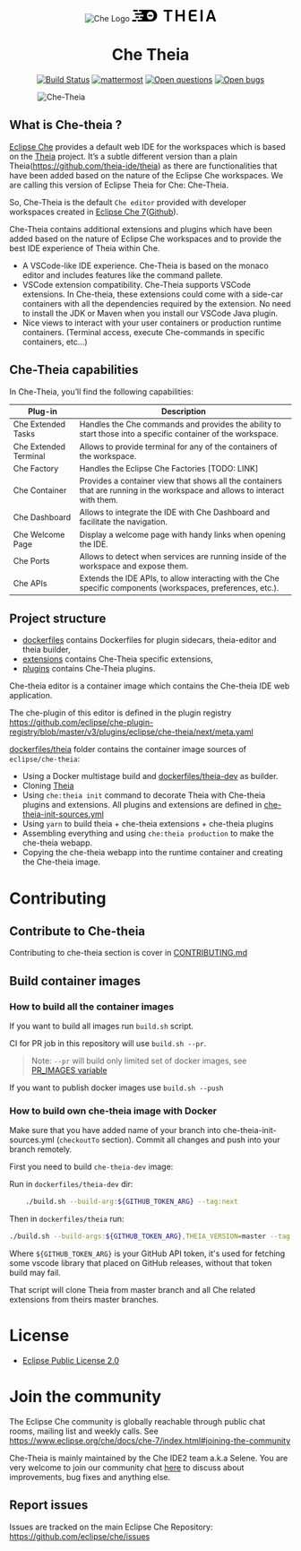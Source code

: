 <br/>
<div id="che-theia-logo" align="center" style="vertical-align: middle">

<img src="https://raw.githubusercontent.com/eclipse/che-theia/master/extensions/eclipse-che-theia-about/src/browser/style/che-logo-light.svg?sanitize=true" alt="Che Logo" width="200" />

<img src="https://raw.githubusercontent.com/theia-ide/theia/master/logo/theia-logo.svg?sanitize=true" alt="Theia Logo" width="150"/>

# Che Theia


</div>

<div id="badges" align="center">

  [![Build Status](https://ci.codenvycorp.com/buildStatus/icon?job=che-theia-master-ci)](https://ci.codenvycorp.com/job/che-theia-master-ci)
  [![mattermost](https://img.shields.io/badge/chat-on%20mattermost-blue.svg)](https://mattermost.eclipse.org/eclipse/channels/eclipse-che-ide2-team)
  [![Open questions](https://img.shields.io/badge/Open-questions-blue.svg?style=flat-curved)](https://github.com/eclipse/che/issues?utf8=%E2%9C%93&q=label%3Aarea%2Ftheia+label%3Akind%2Fquestion+)
  [![Open bugs](https://img.shields.io/badge/Open-bugs-red.svg?style=flat-curved)](https://github.com/eclipse/che/issues?utf8=%E2%9C%93&q=label%3Aarea%2Ftheia+label%3Akind%2Fbug+)

</div>

<div style='margin:0 auto;width:80%;'>

![Che-Theia](https://raw.githubusercontent.com/eclipse/che-theia/master/che-theia-screenshot.png)

</div>

## What is Che-theia ?
[Eclipse Che](https://eclipse.org/che/) provides a default web IDE for the workspaces which is based on the [Theia](https://github.com/theia-ide/theia) project. It’s a subtle different version than a plain  Theia(https://github.com/theia-ide/theia) as there are functionalities that have been added based on the nature of the Eclipse Che workspaces. We are calling this version of Eclipse Theia for Che: Che-Theia.

So, Che-Theia is the default `Che editor` provided with developer workspaces created in [Eclipse Che 7](https://eclipse.org/che/)([Github](https://github.com/eclipse/che)).

Che-Theia contains additional extensions and plugins which have been added based on the nature of Eclipse Che workspaces and to provide the best IDE experience of Theia within Che.
 - A VSCode-like IDE experience. Che-Theia is based on the monaco
   editor and includes features like the command pallete.
 - VSCode extension compatibility. Che-Theia supports VSCode
   extensions. In Che-theia, these extensions could come with a side-car
   containers with all the dependencies required by the extension.
   No need to install the JDK or Maven when you install our VSCode Java plugin.
 - Nice views to interact with your user containers or production runtime containers.
   (Terminal access, execute Che-commands in specific containers, etc...)

## Che-Theia capabilities
In Che-Theia, you’ll find the following capabilities:


| Plug-in               | Description |
|-----------------------|-------------|
| Che Extended Tasks    | Handles the Che commands and provides the ability to start those into a specific container of the workspace. |
| Che Extended Terminal | Allows to provide terminal for any of the containers of the workspace. |
| Che Factory           | Handles the Eclipse Che Factories [TODO: LINK] |
| Che Container         | Provides a container view that shows all the containers that are running in the workspace and allows to interact with them. |
| Che Dashboard         | Allows to integrate the IDE with Che Dashboard and facilitate the navigation. |
| Che Welcome Page      | Display a welcome page with handy links when opening the IDE. |
| Che Ports             | Allows to detect when services are running inside of the workspace and expose them. |
| Che APIs              | Extends the IDE APIs, to allow interacting with the Che specific components (workspaces, preferences, etc.). |



## Project structure

- [dockerfiles](./dockerfiles) contains Dockerfiles for plugin sidecars, theia-editor and theia builder,
- [extensions](./extensions) contains Che-Theia specific extensions,
- [plugins](./plugins) contains Che-Theia plugins.

Che-theia editor is a container image which contains the Che-theia IDE web application.

The che-plugin of this editor is defined in the plugin registry https://github.com/eclipse/che-plugin-registry/blob/master/v3/plugins/eclipse/che-theia/next/meta.yaml

[dockerfiles/theia](./dockerfiles/theia) folder contains the container image sources of `eclipse/che-theia`:
- Using a Docker multistage build and [dockerfiles/theia-dev](./dockerfiles/theia-dev) as builder.
- Cloning [Theia](https://github.com/theia-ide/theia)
- Using `che:theia init` command to decorate Theia with Che-theia plugins and extensions. All plugins and extensions are defined in [che-theia-init-sources.yml](./che-theia-init-sources.yml)
- Using `yarn` to build theia + che-theia extensions + che-theia plugins
- Assembling everything and using `che:theia production` to make the che-theia webapp.
- Copying the che-theia webapp into the runtime container and creating the Che-theia image.

# Contributing

## Contribute to Che-theia
Contributing to che-theia section is cover in [CONTRIBUTING.md](https://github.com/eclipse/che-theia/blob/master/CONTRIBUTING.md)


## Build container images

### How to build all the container images

If you want to build all images run `build.sh` script.

CI for PR job in this repository will use `build.sh --pr`.
> Note: `--pr` will build only limited set of docker images, see [PR_IMAGES variable](./docker_image_build.include)

If you want to publish docker images use `build.sh --push`

### How to build own che-theia image with Docker
Make sure that you have added name of your branch into che-theia-init-sources.yml (`checkoutTo` section).
Commit all changes and push into your branch remotely.

First you need to build `che-theia-dev` image:

Run in `dockerfiles/theia-dev` dir:

```bash
    ./build.sh --build-arg:${GITHUB_TOKEN_ARG} --tag:next
```

Then in `dockerfiles/theia` run:

```bash
./build.sh --build-args:${GITHUB_TOKEN_ARG},THEIA_VERSION=master --tag:next --branch:master --git-ref:refs\\/heads\\/master
```

Where `${GITHUB_TOKEN_ARG}` is your GitHub API token, it's used for fetching some vscode library that placed on GitHub releases, without that token build may fail.

That script will clone Theia from master branch and all Che related extensions from theirs master branches.


# License

- [Eclipse Public License 2.0](LICENSE)

# Join the community

The Eclipse Che community is globally reachable through public chat rooms, mailing list and weekly calls.
See https://www.eclipse.org/che/docs/che-7/index.html#joining-the-community

Che-Theia is mainly maintained by the Che IDE2 team a.k.a Selene.
You are very welcome to join our community chat [here](https://mattermost.eclipse.org/eclipse/channels/eclipse-che-ide2-team) to discuss about improvements, bug fixes and anything else.

## Report issues

Issues are tracked on the main Eclipse Che Repository: https://github.com/eclipse/che/issues
